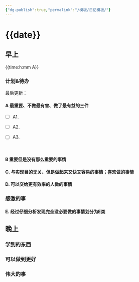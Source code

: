 ```yaml
---
{"dg-publish":true,"permalink":"/模板/日记模板/"}
---
```


# {{date}}

## 早上

{{time:h:mm A}}

### 计划&待办

最后更新：

#### A 最重要、不做最有害、做了最有益的三件

- [ ] A1.

- [ ] A2.

- [ ] A3.

      

#### B 重要但是没有那么重要的事情



#### C. 与实现目的无关、但是做起来又快又容易的事情；喜欢做的事情



#### D. 可以交给更有效率的人做的事情

### 感激的事



#### E. 经过仔细分析发现完全没必要做的事情划分为E类



## 晚上

### 学到的东西



### 可以做到更好



### 伟大的事